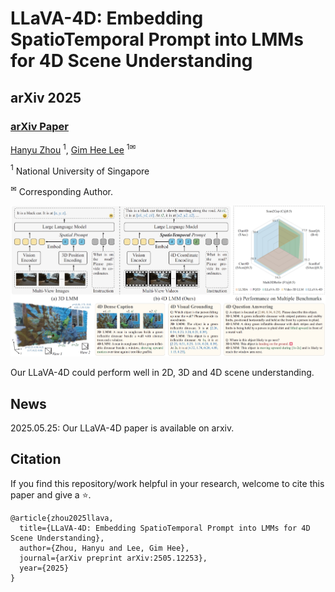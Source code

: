 # LLaVA-4D: Embedding SpatioTemporal Prompt into LMMs for 4D Scene Understanding

## arXiv 2025

### [arXiv Paper](https://arxiv.org/pdf/2505.12253)

[Hanyu Zhou](https://hyzhouboy.github.io/) $^{1}$, [Gim Hee Lee](https://www.comp.nus.edu.sg/~leegh/) $^{1✉}$

$^1$ National University of Singapore

$^✉$ Corresponding Author.

![block](assets/figure.png)



Our LLaVA-4D could perform well in 2D, 3D and 4D scene understanding.

## News

2025.05.25: Our LLaVA-4D paper is available on arxiv.



## Citation

If you find this repository/work helpful in your research, welcome to cite this paper and give a ⭐.

```
@article{zhou2025llava,
  title={LLaVA-4D: Embedding SpatioTemporal Prompt into LMMs for 4D Scene Understanding},
  author={Zhou, Hanyu and Lee, Gim Hee},
  journal={arXiv preprint arXiv:2505.12253},
  year={2025}
}
```

